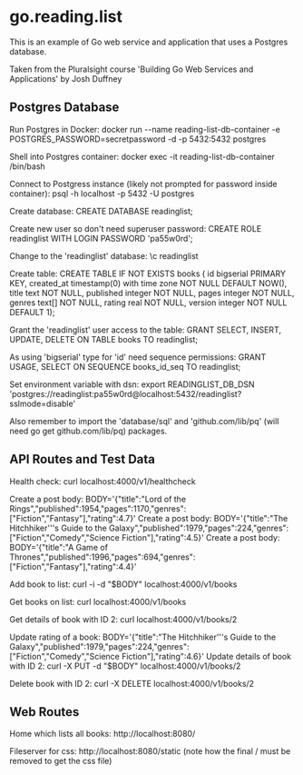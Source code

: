 # go.reading.list

This is an example of Go web service and application that uses a Postgres database.

Taken from the Pluralsight course 'Building Go Web Services and Applications' by Josh Duffney


## Postgres Database ##

Run Postgres in Docker: docker run --name reading-list-db-container -e POSTGRES_PASSWORD=secretpassword -d -p 5432:5432 postgres

Shell into Postgres container: docker exec -it reading-list-db-container /bin/bash

Connect to Postgress instance (likely not prompted for password inside container): psql -h localhost -p 5432 -U postgres

Create database: CREATE DATABASE readinglist;

Create new user so don't need superuser password: CREATE ROLE readinglist WITH LOGIN PASSWORD 'pa55w0rd';

Change to the 'readinglist' database: \c readinglist

Create table: CREATE TABLE IF NOT EXISTS books (
                id bigserial PRIMARY KEY,
                created_at timestamp(0) with time zone NOT NULL DEFAULT NOW(),
                title text NOT NULL,
                published integer NOT NULL,
                pages integer NOT NULL,
                genres text[] NOT NULL,
                rating real NOT NULL,
                version integer NOT NULL DEFAULT 1);

Grant the 'readinglist' user access to the table: GRANT SELECT, INSERT, UPDATE, DELETE ON TABLE books TO readinglist;

As using 'bigserial' type  for 'id' need sequence permissions: GRANT USAGE, SELECT ON SEQUENCE books_id_seq TO readinglist;

Set environment variable with dsn: export READINGLIST_DB_DSN 'postgres://readinglist:pa55w0rd@localhost:5432/readinglist?sslmode=disable'

Also remember to import the 'database/sql' and 'github.com/lib/pq' (will need go get github.com/lib/pq) packages.

## API Routes and Test Data ##

Health check: curl localhost:4000/v1/healthcheck

Create a post body: BODY='{"title":"Lord of the Rings","published":1954,"pages":1170,"genres":["Fiction","Fantasy"],"rating":4.7}'
Create a post body: BODY='{"title":"The Hitchhiker'\''s Guide to the Galaxy","published":1979,"pages":224,"genres":["Fiction","Comedy","Science Fiction"],"rating":4.5}'
Create a post body: BODY='{"title":"A Game of Thrones","published":1996,"pages":694,"genres":["Fiction","Fantasy"],"rating":4.4}'

Add book to list: curl -i -d "$BODY" localhost:4000/v1/books

Get books on list: curl localhost:4000/v1/books

Get details of book with ID 2: curl localhost:4000/v1/books/2

Update rating of a book: BODY='{"title":"The Hitchhiker'\''s Guide to the Galaxy","published":1979,"pages":224,"genres":["Fiction","Comedy","Science Fiction"],"rating":4.6}'
Update details of book with ID 2: curl -X PUT -d "$BODY" localhost:4000/v1/books/2

Delete book with ID 2: curl -X DELETE localhost:4000/v1/books/2

## Web Routes ##

Home which lists all books: http://localhost:8080/

Fileserver for css: http://localhost:8080/static  (note how the final / must be removed to get the css file)

